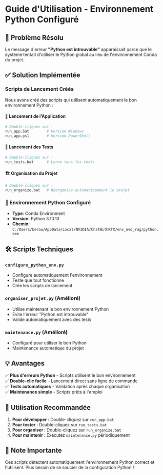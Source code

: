 # Guide d'Utilisation - Environnement Python Configuré

## 🐍 Problème Résolu

Le message d'erreur **"Python est introuvable"** apparaissait parce que le système tentait d'utiliser le Python global au lieu de l'environnement Conda du projet.

## ✅ Solution Implémentée

### Scripts de Lancement Créés

Nous avons créé des scripts qui utilisent automatiquement le bon environnement Python :

#### 🚀 **Lancement de l'Application**
```bash
# Double-cliquez sur :
run_app.bat        # Version Windows
run_app.ps1        # Version PowerShell
```

#### 🧪 **Lancement des Tests**
```bash
# Double-cliquez sur :
run_tests.bat      # Lance tous les tests
```

#### 🏗️ **Organisation du Projet**
```bash
# Double-cliquez sur :
run_organize.bat   # Réorganise automatiquement le projet
```

### 📍 Environnement Python Configuré

- **Type**: Conda Environment
- **Version**: Python 3.10.13
- **Chemin**: `C:/Users/berou/AppData/Local/NVIDIA/ChatWithRTX/env_nvd_rag/python.exe`

## 🛠️ Scripts Techniques

### `configure_python_env.py`
- Configure automatiquement l'environnement
- Teste que tout fonctionne
- Crée les scripts de lancement

### `organiser_projet.py` (Amélioré)
- Utilise maintenant le bon environnement Python
- Évite l'erreur "Python est introuvable"
- Valide automatiquement avec des tests

### `maintenance.py` (Amélioré)
- Configuré pour utiliser le bon Python
- Maintenance automatique du projet

## 💡 Avantages

✅ **Plus d'erreurs Python** - Scripts utilisent le bon environnement  
✅ **Double-clic facile** - Lancement direct sans ligne de commande  
✅ **Tests automatiques** - Validation après chaque organisation  
✅ **Maintenance simple** - Scripts prêts à l'emploi  

## 🎯 Utilisation Recommandée

1. **Pour développer** : Double-cliquez sur `run_app.bat`
2. **Pour tester** : Double-cliquez sur `run_tests.bat`  
3. **Pour organiser** : Double-cliquez sur `run_organize.bat`
4. **Pour maintenir** : Exécutez `maintenance.py` périodiquement

## 📝 Note Importante

Ces scripts détectent automatiquement l'environnement Python correct et l'utilisent. Plus besoin de se soucier de la configuration Python !
